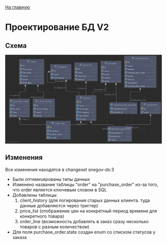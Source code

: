 [На главную](../../README.MD)

# Проектирование БД V2
## Схема
![](../../src/main/resources/images/erd_v2.png)

## Изменения
Все изменения находятся в changeset snegov-ds:3
- Были оптимизированы типы данных
- Изменено название таблицы "order" на "purchase_order" из-за того, что order является ключевым словом в SQL
- Добавлены таблицы:
    1) client_history (для логирования старых данных клиента. туда данные добавляются через триггер)
    2) price_list (отображение цен на конкретный период времени для конкретного товара)
    3) order_line (возможность добавлять в заказ сразу несколько товаров с разным количеством)
- Для поля purchase_order.state создан enum со списком статусов у заказа